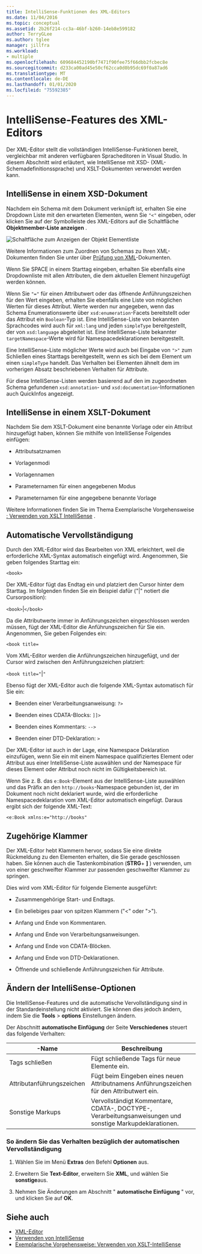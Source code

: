 ```yaml
---
title: IntelliSense-Funktionen des XML-Editors
ms.date: 11/04/2016
ms.topic: conceptual
ms.assetid: 2b26f214-cc3a-46bf-b260-14eb8e599182
author: TerryGLee
ms.author: tglee
manager: jillfra
ms.workload:
- multiple
ms.openlocfilehash: 609684452190bf7471f90fee75f66dbb2fcbec8e
ms.sourcegitcommit: d233ca00ad45e50cf62cca0d0b95dc69f0a87ad6
ms.translationtype: MT
ms.contentlocale: de-DE
ms.lasthandoff: 01/01/2020
ms.locfileid: "75592385"
---
```

# <a name="xml-editor-intellisense-features"></a>IntelliSense-Features des XML-Editors

Der XML-Editor stellt die vollständigen IntelliSense-Funktionen bereit, vergleichbar mit anderen verfügbaren Spracheditoren in Visual Studio. In diesem Abschnitt wird erläutert, wie IntelliSense mit XSD- (XML-Schemadefinitionssprache) und XSLT-Dokumenten verwendet werden kann.

## <a name="intellisense-in-an-xsd-document"></a>IntelliSense in einem XSD-Dokument

Nachdem ein Schema mit dem Dokument verknüpft ist, erhalten Sie eine Dropdown Liste mit den erwarteten Elementen, wenn Sie `"<"` eingeben, oder klicken Sie auf der Symbolleiste des XML-Editors auf die Schaltfläche **Objektmember-Liste anzeigen** .

![Schaltfläche zum Anzeigen der Objekt Elementliste](media/display-object-member-list-xml.png)

Weitere Informationen zum Zuordnen von Schemas zu Ihren XML-Dokumenten finden Sie unter über [Prüfung von XML](../xml-tools/xml-document-validation.md)-Dokumenten.

Wenn Sie SPACE in einem Starttag eingeben, erhalten Sie ebenfalls eine Dropdownliste mit allen Attributen, die dem aktuellen Element hinzugefügt werden können.

Wenn Sie `"="` für einen Attributwert oder das öffnende Anführungszeichen für den Wert eingeben, erhalten Sie ebenfalls eine Liste von möglichen Werten für dieses Attribut. Werte werden nur angegeben, wenn das Schema Enumerationswerte über `xsd:enumeration`-Facets bereitstellt oder das Attribut ein `Boolean`-Typ ist. Eine IntelliSense-Liste von bekannten Sprachcodes wird auch für `xml:lang` und jeden `simpleType` bereitgestellt, der von `xsd:language` abgeleitet ist. Eine IntelliSense-Liste bekannter `targetNamespace`-Werte wird für Namespacedeklarationen bereitgestellt.

Eine IntelliSense-Liste möglicher Werte wird auch bei Eingabe von `">"` zum Schließen eines Starttags bereitgestellt, wenn es sich bei dem Element um einen `simpleType` handelt. Das Verhalten bei Elementen ähnelt dem im vorherigen Absatz beschriebenen Verhalten für Attribute.

Für diese IntelliSense-Listen werden basierend auf den im zugeordneten Schema gefundenen `xsd:annotation`- und `xsd:documentation`-Informationen auch QuickInfos angezeigt.

## <a name="intellisense-in-an-xslt-document"></a>IntelliSense in einem XSLT-Dokument

Nachdem Sie dem XSLT-Dokument eine benannte Vorlage oder ein Attribut hinzugefügt haben, können Sie mithilfe von IntelliSense Folgendes einfügen:

- Attributsatznamen

- Vorlagenmodi

- Vorlagennamen

- Parameternamen für einen angegebenen Modus

- Parameternamen für eine angegebene benannte Vorlage

Weitere Informationen finden Sie im Thema Exemplarische Vorgehensweise [: Verwenden von XSLT IntelliSense](../xml-tools/walkthrough-using-xslt-intellisense.md) .

## <a name="auto-completion"></a>Automatische Vervollständigung

Durch den XML-Editor wird das Bearbeiten von XML erleichtert, weil die erforderliche XML-Syntax automatisch eingefügt wird. Angenommen, Sie geben folgendes Starttag ein:

`<book>`

Der XML-Editor fügt das Endtag ein und platziert den Cursor hinter dem Starttag. Im folgenden finden Sie ein Beispiel dafür ("&#124;" notiert die Cursorposition):

`<book>`&#124;`</book>`

Da die Attributwerte immer in Anführungszeichen eingeschlossen werden müssen, fügt der XML-Editor die Anführungszeichen für Sie ein. Angenommen, Sie geben Folgendes ein:

`<book title=`

Vom XML-Editor werden die Anführungszeichen hinzugefügt, und der Cursor wird zwischen den Anführungszeichen platziert:

`<book title="`&#124;`"`

Ebenso fügt der XML-Editor auch die folgende XML-Syntax automatisch für Sie ein:

- Beenden einer Verarbeitungsanweisung: `?>`

- Beenden eines CDATA-Blocks: `]]>`

- Beenden eines Kommentars: `-->`

- Beenden einer DTD-Deklaration: `>`

Der XML-Editor ist auch in der Lage, eine Namespace Deklaration einzufügen, wenn Sie ein mit einem Namespace qualifiziertes Element oder Attribut aus einer IntelliSense-Liste auswählen und der Namespace für dieses Element oder Attribut noch nicht im Gültigkeitsbereich ist.

Wenn Sie z. B. das `e:Book`-Element aus der IntelliSense-Liste auswählen und das Präfix an den `http://books`-Namespace gebunden ist, der im Dokument noch nicht deklariert wurde, wird die erforderliche Namespacedeklaration vom XML-Editor automatisch eingefügt. Daraus ergibt sich der folgende XML-Text:

`<e:Book xmlns:e="http://books"`

## <a name="brace-matching"></a>Zugehörige Klammer

Der XML-Editor hebt Klammern hervor, sodass Sie eine direkte Rückmeldung zu den Elementen erhalten, die Sie gerade geschlossen haben. Sie können auch die Tastenkombination (**STRG**+ **]** ) verwenden, um von einer geschweifter Klammer zur passenden geschweifter Klammer zu springen.

Dies wird vom XML-Editor für folgende Elemente ausgeführt:

- Zusammengehörige Start- und Endtags.

- Ein beliebiges paar von spitzen Klammern ("\<" oder ">").

- Anfang und Ende von Kommentaren.

- Anfang und Ende von Verarbeitungsanweisungen.

- Anfang und Ende von CDATA-Blöcken.

- Anfang und Ende von DTD-Deklarationen.

- Öffnende und schließende Anführungszeichen für Attribute.

## <a name="modify-the-intellisense-options"></a>Ändern der IntelliSense-Optionen

Die IntelliSense-Features und die automatische Vervollständigung sind in der Standardeinstellung nicht aktiviert. Sie können dies jedoch ändern, indem Sie die **Tools** > **options** Einstellungen ändern.

Der Abschnitt **automatische Einfügung** der Seite **Verschiedenes** steuert das folgende Verhalten:

|-Name|Beschreibung|
|-|-----------------|
|Tags schließen|Fügt schließende Tags für neue Elemente ein.|
|Attributanführungszeichen|Fügt beim Eingeben eines neuen Attributnamens Anführungszeichen für den Attributwert ein.|
|Sonstige Markups|Vervollständigt Kommentare, CDATA-, DOCTYPE-, Verarbeitungsanweisungen und sonstige Markupdeklarationen.|

### <a name="to-change-the-auto-completion-behavior"></a>So ändern Sie das Verhalten bezüglich der automatischen Vervollständigung

1. Wählen Sie im Menü **Extras** den Befehl **Optionen** aus.

2. Erweitern Sie **Text-Editor**, erweitern Sie **XML**, und wählen Sie **sonstige**aus.

3. Nehmen Sie Änderungen am Abschnitt " **automatische Einfügung** " vor, und klicken Sie auf **OK**.

## <a name="see-also"></a>Siehe auch

- [XML-Editor](../xml-tools/xml-editor.md)
- [Verwenden von IntelliSense](../ide/using-intellisense.md)
- [Exemplarische Vorgehensweise: Verwenden von XSLT-IntelliSense](../xml-tools/walkthrough-using-xslt-intellisense.md)
